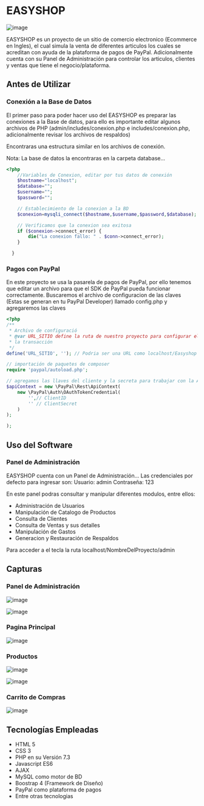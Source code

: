 # EASYSHOP

![image](img/logotipo.JPG)

EASYSHOP es un proyecto de un sitio de comercio electronico (Ecommerce en Ingles), el cual simula la venta de diferentes articulos los cuales se acreditan con ayuda de la plataforma de pagos de PayPal. Adicionalmente cuenta con su Panel de Administración para controlar los articulos, clientes y ventas que tiene el negocio/plataforma.

## Antes de Utilizar

### Conexión a la Base de Datos

El primer paso para poder hacer uso del EASYSHOP es preparar las conexiones a la Base de datos, para ello es importante editar algunos archivos de PHP (admin/includes/conexion.php e includes/conexion.php, adicionalmente revisar los archivos de respaldos)

Encontraras una estructura similar en los archivos de conexión.

Nota: La base de datos la encontraras en la carpeta database...

```php
<?php
    //Variables de Conexion, editar por tus datos de conexión
    $hostname="localhost"; 
    $database="";
    $username=""; 
    $password=""; 

    // Establecimiento de la conexion a la BD
    $conexion=mysqli_connect($hostname,$username,$password,$database); 

    // Verificamos que la conexion sea exitosa
    if ($conexion->connect_error) {
        die("La conexion fallo: " . $conn->connect_error);
    }  

  }
```

### Pagos con PayPal

En este proyecto se usa la pasarela de pagos de PayPal, por ello tenemos que editar un archivo para que el SDK de PayPal pueda funcionar correctamente. Buscaremos el archivo de configuracion de las claves (Estas se generan en tu PayPal Developer) llamado config.php y agregaremos las claves

```php
<?php
/**
 * Archivo de configuració
 * @var URL_SITIO define la ruta de nuestro proyecto para configurar el exito o no de
 * la transacción
 */
define('URL_SITIO', ''); // Podria ser una URL como localhost/Easyshop

// importación de paquetes de composer
require 'paypal/autoload.php';

// agregamos las llaves del cliente y la secreta para trabajar con la API REST de PAYPAL
$apiContext = new \PayPal\Rest\ApiContext(
    new \PayPal\Auth\OAuthTokenCredential(
        '',// ClientID
        '' // ClientSecret
    )
);

);
```

## Uso del Software

### Panel de Administración

EASYSHOP cuenta con un Panel de Administración... Las credenciales por defecto para ingresar son:
Usuario: admin
Contraseña: 123

En este panel podras consultar y manipular diferentes modulos, entre ellos:
- Administración de Usuarios
- Manipulación de Catalogo de Productos 
- Consulta de Clientes
- Consulta de Ventas y sus detalles
- Manipulación de Gastos
- Generacion y Restauración de Respaldos

Para acceder a el tecla la ruta localhost/NombreDelProyecto/admin

## Capturas
### Panel de Administración
![image](screens/admin-panel.png) 

![image](screens/dashboard.png)

### Pagina Principal
![image](screens/principal.png)

### Productos
![image](screens/productos.png)

![image](screens/detalle-producto.png)

### Carrito de Compras
![image](screens/carrito.png)

## Tecnologías Empleadas 

- HTML 5
- CSS 3
- PHP en su Versión 7.3
- Javascript ES6
- AJAX
- MySQL como motor de BD
- Boostrap 4 (Framework de Diseño)
- PayPal como plataforma de pagos
- Entre otras tecnologias

